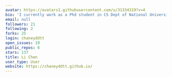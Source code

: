 ```yaml
---
avatar: https://avatars1.githubusercontent.com/u/31334319?v=4
bio: 'I currently work as a Phd student in CS Dept of National University of Singapore. '
email: null
followers: 21
following: 2
forks: 25
login: chaneyddtt
open_issues: 19
public_repos: 6
stars: 137
title: Li Chen
user_type: User
website: https://chaneyddtt.github.io/
---
```

